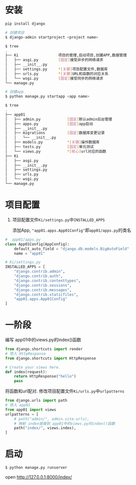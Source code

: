 
# 安装
```bash
pip install django
```

```bash
# 创建项目
$ django-admin startproject <project name>

$ tree
.
├── Ki                  项目的管理,启动项目,创建APP,数据管理
│   ├── asgi.py         [固定]接受异步的网络请求
│   ├── __init__.py     
│   ├── settings.py     *[关键]项目配置文件,数据库
│   ├── urls.py         *[关键]URL和函数的对应关系
│   └── wsgi.py         [固定]接受同步的网络请求
└── manage.py
```
```bash
# 创建app
$ python manage.py startapp <app name>

$ tree
.
├── app01
│   ├── admin.py            [固定]默认admin后台管理
│   ├── apps.py             [固定]app启动
│   ├── __init__.py
│   ├── migrations          [固定]数据库变更记录
│   │   └── __init__.py
│   ├── models.py           *[关键]操作数据库
│   ├── tests.py            [固定]单元测试
│   └── views.py            *[核心]url对应的函数
├── Ki
│   ├── asgi.py
│   ├── __init__.py
│   ├── settings.py
│   ├── urls.py
│   └── wsgi.py
└── manage.py

```

# 项目配置

1. 项目配置文件`Ki/settings.py`中`INSTALLED_APPS`
   
   添加App, `"app01.apps.App01Config"`即`app01/apps.py`的类名
```python
#  app01/apps.py
class App01Config(AppConfig):
    default_auto_field = "django.db.models.BigAutoField"
    name = "app01"
```
```python
# Ki/settings.py
INSTALLED_APPS = [
    "django.contrib.admin",
    "django.contrib.auth",
    "django.contrib.contenttypes",
    "django.contrib.sessions",
    "django.contrib.messages",
    "django.contrib.staticfiles",
    "app01.apps.App01Config"
]
```

# 一阶段

编写 app01中的views.py的index()函数
```python
from django.shortcuts import render
# 导入 HttpResponse
from django.shortcuts import HttpResponse

# Create your views here.
def index(request):
    return HttpResponse("hello")
    pass
```

将函数和url配对. 修改项目配置文件`Ki/urls.py`中`urlpatterns`
```python
from django.urls import path
# 导入 app01
from app01 import views
urlpatterns = [
    # path("admin/", admin.site.urls),
    # 映射 index链接到 app01中的views.py的index()函数
    path("index/", views.index),
]
```

# 启动

```python
$ python manage.py runserver
```

open <http://127.0.0.1:8000/index/>